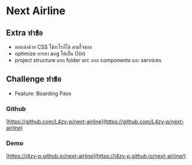 # Next Airline

## Extra ทำข้อ

- ตกแต่งด้วย CSS ใช้อะไรก็ได้ ตามใจชอบ
- optimize การหา avg ให้เป็น O(n)
- project structure แยก folder src ออก components และ services

## Challenge ทำข้อ

- Feature: Boarding Pass

### Github
[https://github.com/L4zy-p/next-airline](https://github.com/L4zy-p/next-airline)
### Demo
[https://l4zy-p.github.io/next-airline](https://l4zy-p.github.io/next-airline/)



